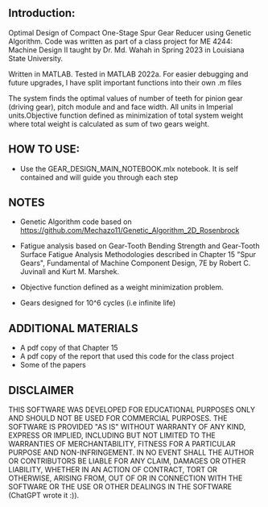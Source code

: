## Introduction: 
Optimal Design of Compact One-Stage Spur Gear Reducer using Genetic Algorithm. Code was written as part of a class project for ME 4244: Machine Design II taught by Dr. Md. Wahah in Spring 2023 in Louisiana State University. 

Written in MATLAB. Tested in MATLAB 2022a. For easier debugging and future upgrades, I have split important functions into their own .m files

The system finds the optimal values of number of teeth for pinion gear (driving gear), pitch module and and face width. All units in Imperial units.Objective function defined as minimization of total system weight where total weight is calculated as sum of two gears weight.

## HOW TO USE:
+ Use the GEAR_DESIGN_MAIN_NOTEBOOK.mlx notebook. It is self contained and will guide you through each step 

## NOTES
+ Genetic Algorithm code based on https://github.com/Mechazo11/Genetic_Algorithm_2D_Rosenbrock

+ Fatigue analysis based on Gear-Tooth Bending Strength and Gear-Tooth Surface Fatigue Analysis Methodologies described in Chapter 15 "Spur Gears", Fundamental of Machine Component Design, 7E by Robert C. Juvinall and Kurt M. Marshek.

+ Objective function defined as a weight minimization problem.

+ Gears designed for 10^6 cycles (i.e infinite life)


## ADDITIONAL MATERIALS 
+ A pdf copy of that Chapter 15
+ A pdf copy of the report that used this code for the class project
+ Some of the papers  

## DISCLAIMER
THIS SOFTWARE WAS DEVELOPED FOR EDUCATIONAL PURPOSES ONLY AND SHOULD NOT BE USED FOR COMMERCIAL PURPOSES. THE SOFTWARE IS PROVIDED "AS IS" WITHOUT WARRANTY OF ANY KIND, EXPRESS OR IMPLIED, INCLUDING BUT NOT LIMITED TO THE WARRANTIES OF MERCHANTABILITY, FITNESS FOR A PARTICULAR PURPOSE AND NON-INFRINGEMENT. IN NO EVENT SHALL THE AUTHOR OR CONTRIBUTORS BE LIABLE FOR ANY CLAIM, DAMAGES OR OTHER LIABILITY, WHETHER IN AN ACTION OF CONTRACT, TORT OR OTHERWISE, ARISING FROM, OUT OF OR IN CONNECTION WITH THE SOFTWARE OR THE USE OR OTHER DEALINGS IN THE SOFTWARE (ChatGPT wrote it :)).
